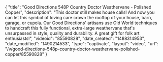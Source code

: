{
    "title": "Good Directions 548P Country Doctor Weathervane - Polished Copper",
    "description": "This doctor still makes house calls! And now you can let this symbol of loving care crown the rooftop of your house, barn, garage, or cupola. Our Good Directions' artisans use Old World techniques to handcraft this fully functional, extra-large weathervane that's unsurpassed in style, quality and durability. A great gift for folk art enthusiasts!",
    "videoid": "85590828",
    "date_created": "1488314953",
    "date_modified": "1490214533",
    "type": "captivate",
    "layout": "video",
    "url": "\/v\/good-directions-548p-country-doctor-weathervane-polished-copper\/85590828"
}
